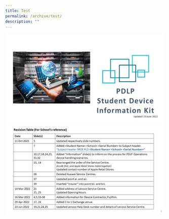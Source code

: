 ```yaml
---
title: Test
permalink: /archive/test/
description: ""
---
```

![](/images/Test/Slide1.jpg)![](/images/Test/Slide2.jpg)


